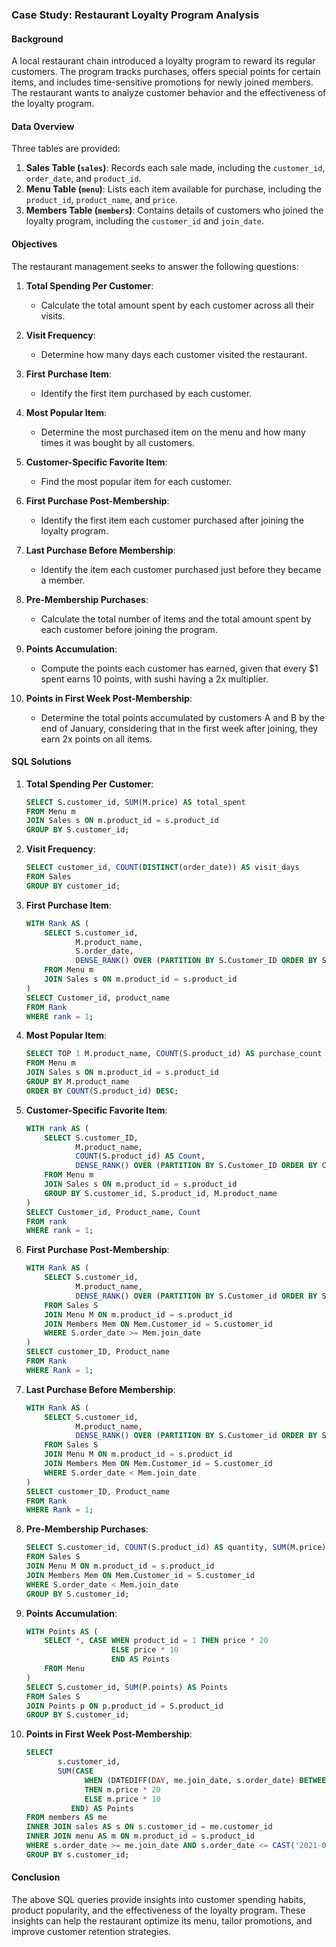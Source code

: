 ### **Case Study: Restaurant Loyalty Program Analysis**

#### **Background**
A local restaurant chain introduced a loyalty program to reward its regular customers. The program tracks purchases, offers special points for certain items, and includes time-sensitive promotions for newly joined members. The restaurant wants to analyze customer behavior and the effectiveness of the loyalty program.

#### **Data Overview**
Three tables are provided:

1. **Sales Table (`sales`)**: Records each sale made, including the `customer_id`, `order_date`, and `product_id`.
2. **Menu Table (`menu`)**: Lists each item available for purchase, including the `product_id`, `product_name`, and `price`.
3. **Members Table (`members`)**: Contains details of customers who joined the loyalty program, including the `customer_id` and `join_date`.

#### **Objectives**
The restaurant management seeks to answer the following questions:

1. **Total Spending Per Customer**:
   - Calculate the total amount spent by each customer across all their visits.

2. **Visit Frequency**:
   - Determine how many days each customer visited the restaurant.

3. **First Purchase Item**:
   - Identify the first item purchased by each customer.

4. **Most Popular Item**:
   - Determine the most purchased item on the menu and how many times it was bought by all customers.

5. **Customer-Specific Favorite Item**:
   - Find the most popular item for each customer.

6. **First Purchase Post-Membership**:
   - Identify the first item each customer purchased after joining the loyalty program.

7. **Last Purchase Before Membership**:
   - Identify the item each customer purchased just before they became a member.

8. **Pre-Membership Purchases**:
   - Calculate the total number of items and the total amount spent by each customer before joining the program.

9. **Points Accumulation**:
   - Compute the points each customer has earned, given that every $1 spent earns 10 points, with sushi having a 2x multiplier.

10. **Points in First Week Post-Membership**:
    - Determine the total points accumulated by customers A and B by the end of January, considering that in the first week after joining, they earn 2x points on all items.

#### **SQL Solutions**

1. **Total Spending Per Customer**:
   ```sql
   SELECT S.customer_id, SUM(M.price) AS total_spent
   FROM Menu m
   JOIN Sales s ON m.product_id = s.product_id
   GROUP BY S.customer_id;
   ```

2. **Visit Frequency**:
   ```sql
   SELECT customer_id, COUNT(DISTINCT(order_date)) AS visit_days
   FROM Sales
   GROUP BY customer_id;
   ```

3. **First Purchase Item**:
   ```sql
   WITH Rank AS (
       SELECT S.customer_id, 
              M.product_name, 
              S.order_date,
              DENSE_RANK() OVER (PARTITION BY S.Customer_ID ORDER BY S.order_date) AS rank
       FROM Menu m
       JOIN Sales s ON m.product_id = s.product_id
   )
   SELECT Customer_id, product_name
   FROM Rank
   WHERE rank = 1;
   ```

4. **Most Popular Item**:
   ```sql
   SELECT TOP 1 M.product_name, COUNT(S.product_id) AS purchase_count
   FROM Menu m
   JOIN Sales s ON m.product_id = s.product_id
   GROUP BY M.product_name
   ORDER BY COUNT(S.product_id) DESC;
   ```

5. **Customer-Specific Favorite Item**:
   ```sql
   WITH rank AS (
       SELECT S.customer_ID,
              M.product_name, 
              COUNT(S.product_id) AS Count,
              DENSE_RANK() OVER (PARTITION BY S.Customer_ID ORDER BY COUNT(S.product_id) DESC) AS Rank
       FROM Menu m
       JOIN Sales s ON m.product_id = s.product_id
       GROUP BY S.customer_id, S.product_id, M.product_name
   )
   SELECT Customer_id, Product_name, Count
   FROM rank
   WHERE rank = 1;
   ```

6. **First Purchase Post-Membership**:
   ```sql
   WITH Rank AS (
       SELECT S.customer_id,
              M.product_name,
              DENSE_RANK() OVER (PARTITION BY S.Customer_id ORDER BY S.Order_date) AS Rank
       FROM Sales S
       JOIN Menu M ON m.product_id = s.product_id
       JOIN Members Mem ON Mem.Customer_id = S.customer_id
       WHERE S.order_date >= Mem.join_date  
   )
   SELECT customer_ID, Product_name
   FROM Rank
   WHERE Rank = 1;
   ```

7. **Last Purchase Before Membership**:
   ```sql
   WITH Rank AS (
       SELECT S.customer_id,
              M.product_name,
              DENSE_RANK() OVER (PARTITION BY S.Customer_id ORDER BY S.Order_date DESC) AS Rank
       FROM Sales S
       JOIN Menu M ON m.product_id = s.product_id
       JOIN Members Mem ON Mem.Customer_id = S.customer_id
       WHERE S.order_date < Mem.join_date  
   )
   SELECT customer_ID, Product_name
   FROM Rank
   WHERE Rank = 1;
   ```

8. **Pre-Membership Purchases**:
   ```sql
   SELECT S.customer_id, COUNT(S.product_id) AS quantity, SUM(M.price) AS total_sales
   FROM Sales S
   JOIN Menu M ON m.product_id = s.product_id
   JOIN Members Mem ON Mem.Customer_id = S.customer_id
   WHERE S.order_date < Mem.join_date
   GROUP BY S.customer_id;
   ```

9. **Points Accumulation**:
   ```sql
   WITH Points AS (
       SELECT *, CASE WHEN product_id = 1 THEN price * 20
                      ELSE price * 10
                      END AS Points
       FROM Menu
   )
   SELECT S.customer_id, SUM(P.points) AS Points
   FROM Sales S
   JOIN Points p ON p.product_id = S.product_id
   GROUP BY S.customer_id;
   ```

10. **Points in First Week Post-Membership**:
    ```sql
    SELECT
           s.customer_id,
           SUM(CASE
                 WHEN (DATEDIFF(DAY, me.join_date, s.order_date) BETWEEN 0 AND 7) OR (m.product_ID = 1) 
                 THEN m.price * 20
                 ELSE m.price * 10
              END) AS Points
    FROM members AS me
    INNER JOIN sales AS s ON s.customer_id = me.customer_id
    INNER JOIN menu AS m ON m.product_id = s.product_id
    WHERE s.order_date >= me.join_date AND s.order_date <= CAST('2021-01-31' AS DATE)
    GROUP BY s.customer_id;
    ```

#### **Conclusion**
The above SQL queries provide insights into customer spending habits, product popularity, and the effectiveness of the loyalty program. These insights can help the restaurant optimize its menu, tailor promotions, and improve customer retention strategies.
